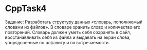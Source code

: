 # CppTask4
Задание: Разработать структуру данных «словарь, пополняемый словами из файлов». В словаре хранить слово и количество его повторений. Словарь должен уметь себя сохранять в файл, восстанавливать себя из файла и выдавать на экран слова, упорядоченные по алфавиту и по встречаемости.
